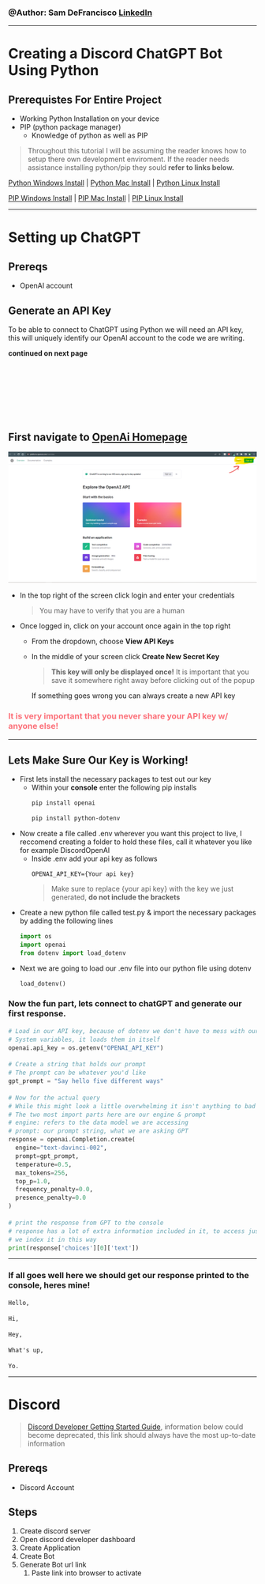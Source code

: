 ### @Author: Sam DeFrancisco [LinkedIn](https://www.linkedin.com/in/sam-defrancisco-4373361b3/)

---

# Creating a Discord ChatGPT Bot Using Python

## Prerequistes For Entire Project

- Working Python Installation on your device
- PIP (python package manager)
  - Knowledge of python as well as PIP

> Throughout this tutorial I will be assuming the reader knows how to setup there own development enviroment. If the reader needs assistance installing python/pip they sould **refer to links below.**

[Python Windows Install](https://www.digitalocean.com/community/tutorials/install-python-windows-10) | [Python Mac Install](https://www.dataquest.io/blog/installing-python-on-mac/) | [Python Linux Install](https://docs.python-guide.org/starting/install3/linux/)

[PIP Windows Install](https://www.geeksforgeeks.org/how-to-install-pip-on-windows/) | [PIP Mac Install](https://www.geeksforgeeks.org/how-to-install-pip-in-macos/) | [PIP Linux Install](https://www.tecmint.com/install-pip-in-linux/)

---

# Setting up ChatGPT

## Prereqs

- OpenAI account

## Generate an API Key

To be able to connect to ChatGPT using Python we will need an API key, this will uniquely identify our OpenAI account to the code we are writing.

**continued on next page**
<br>
<br>
<br>
<br>
<br>
<br>
<br>
<br>

## First navigate to [OpenAi Homepage](https://platform.openai.com/overview)

![](ss/openAiAcct.png)

- In the top right of the screen click login and enter your credentials
  > You may have to verify that you are a human
- Once logged in, click on your account once again in the top right

  - From the dropdown, choose **View API Keys**
  - In the middle of your screen click **Create New Secret Key**

    > **This key will only be displayed once!** It is important that you save it somewhere right away before clicking out of the popup

    If something goes wrong you can always create a new API key

### <span style="color: #fc727b">It is very important that you never share your API key w/ anyone else!</span>

---

## Lets Make Sure Our Key is Working!

- First lets install the necessary packages to test out our key
  - Within your **console** enter the following pip installs
    ```bash
    pip install openai
    ```
    ```bash
    pip install python-dotenv
    ```
- Now create a file called .env wherever you want this project to live, I reccomend creating a folder to hold these files, call it whatever you like for example DiscordOpenAI
  - Inside .env add your api key as follows
    ```
    OPENAI_API_KEY={Your api key}
    ```
    > Make sure to replace {your api key} with the key we just generated, **do not include the brackets**
- Create a new python file called test.py & import the necessary packages by adding the following lines
  ```python
  import os
  import openai
  from dotenv import load_dotenv
  ```
- Next we are going to load our .env file into our python file using dotenv
  ```python
  load_dotenv()
  ```

### Now the fun part, lets connect to chatGPT and generate our first response.

```python
# Load in our API key, because of dotenv we don't have to mess with our actual
# System variables, it loads them in itself
openai.api_key = os.getenv("OPENAI_API_KEY")

# Create a string that holds our prompt
# The prompt can be whatever you'd like
gpt_prompt = "Say hello five different ways"

# Now for the actual query
# While this might look a little overwhelming it isn't anything to bad
# The two most import parts here are our engine & prompt
# engine: refers to the data model we are accessing
# prompt: our prompt string, what we are asking GPT
response = openai.Completion.create(
  engine="text-davinci-002",
  prompt=gpt_prompt,
  temperature=0.5,
  max_tokens=256,
  top_p=1.0,
  frequency_penalty=0.0,
  presence_penalty=0.0
)

# print the response from GPT to the console
# response has a lot of extra information included in it, to access just the response
# we index it in this way
print(response['choices'][0]['text'])
```

---

### If all goes well here we should get our response printed to the console, heres mine!

```
Hello,

Hi,

Hey,

What's up,

Yo.
```

---

# Discord

> [Discord Developer Getting Started Guide](https://discord.com/developers/docs/getting-started), information below could become deprecated, this link should always have the most up-to-date information

## Prereqs

- Discord Account

## Steps

1. Create discord server
2. Open discord developer dashboard
3. Create Application
4. Create Bot
5. Generate Bot url link
   1. Paste link into browser to activate
